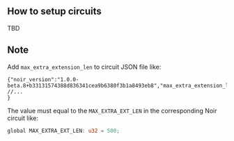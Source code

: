 ## How to setup circuits

TBD

## Note

Add `max_extra_extension_len` to circuit JSON file like:

```jsonc
{"noir_version":"1.0.0-beta.8+b33131574388d836341cea9b6380f3b1a8493eb8","max_extra_extension_len":500,
//...
}
```

The value must equal to the `MAX_EXTRA_EXT_LEN` in the corresponding Noir circuit like:

```rust
global MAX_EXTRA_EXT_LEN: u32 = 500;
```
